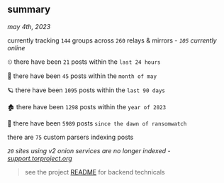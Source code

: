 
## summary
_may 4th, 2023_

currently tracking `144` groups across `260` relays & mirrors - _`105` currently online_

⏲ there have been `21` posts within the `last 24 hours`

🦈 there have been `45` posts within the `month of may`

🪐 there have been `1095` posts within the `last 90 days`

🏚 there have been `1298` posts within the `year of 2023`

🦕 there have been `5989` posts `since the dawn of ransomwatch`

there are `75` custom parsers indexing posts

_`20` sites using v2 onion services are no longer indexed - [support.torproject.org](https://support.torproject.org/onionservices/v2-deprecation/)_

> see the project [README](https://github.com/joshhighet/ransomwatch#ransomwatch--) for backend technicals
